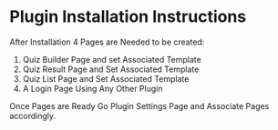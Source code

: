# Plugin Installation Instructions

After Installation 4 Pages are Needed to be created:
 1. Quiz Builder Page and set Associated Template
 2. Quiz Result Page and Set Associated Template
 3. Quiz List Page and Set Associated Template
 4. A Login Page Using Any Other Plugin

Once Pages are Ready Go Plugin Settings Page and Associate Pages accordingly.